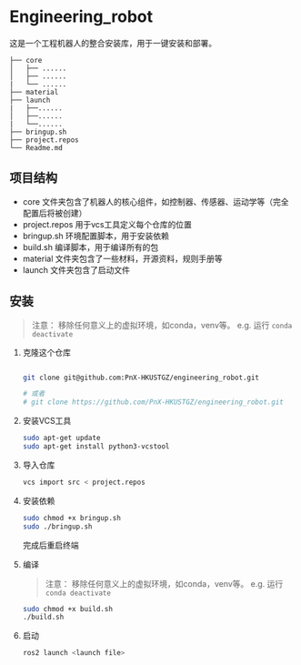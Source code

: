 # Engineering_robot

这是一个工程机器人的整合安装库，用于一键安装和部署。

```
├── core
│   ├── ......
│   ├── ......
|   └── ......
├── material
├── launch
|   ├──......
│   ├──......
|   └──......
├── bringup.sh
├── project.repos
└── Readme.md
```

## 项目结构

+ core 文件夹包含了机器人的核心组件，如控制器、传感器、运动学等（完全配置后将被创建）
+ project.repos 用于vcs工具定义每个仓库的位置
+ bringup.sh 环境配置脚本，用于安装依赖
+ build.sh 编译脚本，用于编译所有的包
+ material 文件夹包含了一些材料，开源资料，规则手册等
+ launch 文件夹包含了启动文件


## 安装

> 注意：
> 移除任何意义上的虚拟环境，如conda，venv等。
> e.g. 运行 `conda deactivate`

1. 克隆这个仓库
    ```bash

    git clone git@github.com:PnX-HKUSTGZ/engineering_robot.git

    # 或者
    # git clone https://github.com/PnX-HKUSTGZ/engineering_robot.git

    ```

2. 安装VCS工具
    ```bash
    sudo apt-get update
    sudo apt-get install python3-vcstool
    ```

3. 导入仓库

    ```bash
    vcs import src < project.repos
    ```

4. 安装依赖
    ```bash
    sudo chmod +x bringup.sh
    sudo ./bringup.sh
    ```
    完成后重启终端

5. 编译
    > 注意：
    > 移除任何意义上的虚拟环境，如conda，venv等。
    > e.g. 运行 `conda deactivate`
    ```bash
    sudo chmod +x build.sh
    ./build.sh
    ```

6. 启动
    ```bash
    ros2 launch <launch file>
    ```